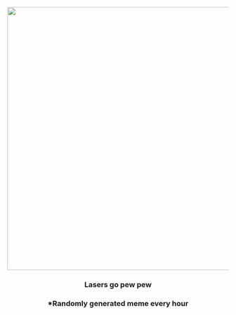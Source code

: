 <p align="center">
        <img src="https://i.redd.it/o82o330wf8t91.jpg" width="600" height="600">
        </p>
        <h3 align="center">Lasers go pew pew</h3>
        <h3 align="center">*Randomly generated meme every hour</h3>
    